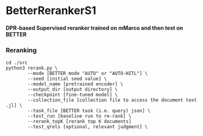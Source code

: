# BetterRerankerS1

#### DPR-based Supervised reranker trained on mMarco and then test on BETTER

### Reranking

```
cd ./src
python3 rerank.py \
        --mode [BETTER mode "AUTO" or "AUTO-HITL"] \
        --seed [initial seed value] \
        --model_name [pretrained encoder] \
        --output_dir [output directory] \
        --checkpoint [fine-tuned model] \
        --collection_file [collection file to access the document text .jl] \
        --task_file [BETTER task (i.e. query) json] \
        --test_run [baseline run to re-rank] \
        --rerank_topK [rerank top K documents]
        --test_qrels [optional, relevant judgment] \
```
